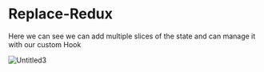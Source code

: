 # Replace-Redux
Here we can see we can add multiple slices of the state and can manage it with our custom Hook


![Untitled3](https://github.com/Rahul4dev/Replace-Redux/assets/114183358/379c70d7-f031-42ff-baa5-7c7929fd9e31)
